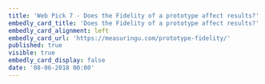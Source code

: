 ```yaml
---
title: 'Web Pick 7 - Does the Fidelity of a prototype affect results?'
embedly_card_title: 'Does the Fidelity of a prototype affect results?'
embedly_card_alignment: left
embedly_card_url: 'https://measuringu.com/prototype-fidelity/'
published: true
visible: true
embedly_card_display: false
date: '08-06-2018 00:00'
---
```

